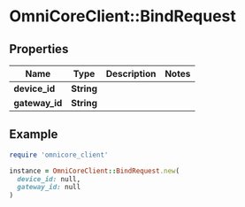 # OmniCoreClient::BindRequest

## Properties

| Name | Type | Description | Notes |
| ---- | ---- | ----------- | ----- |
| **device_id** | **String** |  |  |
| **gateway_id** | **String** |  |  |

## Example

```ruby
require 'omnicore_client'

instance = OmniCoreClient::BindRequest.new(
  device_id: null,
  gateway_id: null
)
```


